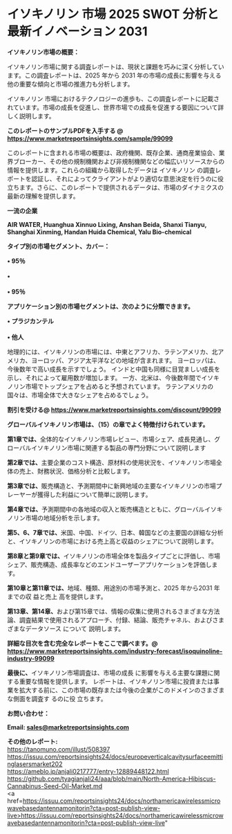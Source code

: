 # イソキノリン 市場 2025 SWOT 分析と最新イノベーション 2031

<strong><b>イソキノリン市場の概要：</b></strong>

イソキノリン市場に関する調査レポートは、現状と課題を巧みに深く分析しています。この調査レポートは、2025 年から 2031 年の市場の成長に影響を与える他の重要な傾向と市場の推進力も分析します。

イソキノリン 市場におけるテクノロジーの進歩も、この調査レポートに記載されています。市場の成長を促進し、世界市場での成長を促進する要因について詳しく説明します。

<strong>このレポートのサンプルPDFを入手する @ <a href=https://www.marketreportsinsights.com/sample/99099>https://www.marketreportsinsights.com/sample/99099</a></strong>

このレポートに含まれる市場の概要は、政府機関、既存企業、通商産業協会、業界ブローカー、その他の規制機関および非規制機関などの幅広いリソースからの情報を提供します。これらの組織から取得したデータは イソキノリン の調査レポートを認証し、それによってクライアントがより適切な意思決定を行うのに役立ちます。さらに、このレポートで提供されるデータは、市場のダイナミクスの最新の理解を提供します。

<strong>一流の企業</strong>

<strong><b>AIR WATER, Huanghua Xinnuo Lixing, Anshan Beida, Shanxi Tianyu, Shanghai Xinming, Handan Huida Chemical, Yalu Bio-chemical</b></strong>

<strong><b>タイプ別の市場セグメント、カバー：</b></strong>

<strong>• 95％<br><br>• <br><br>• 95％</strong>

<strong><b>アプリケーション別の市場セグメントは、次のように分類できます。</b></strong>

<strong>• プラジカンテル<br><br>• 他人</strong>

 地理的には、イソキノリンの市場には、中東とアフリカ、ラテンアメリカ、北アメリカ、ヨーロッパ、アジア太平洋などの地域が含まれます。 ヨーロッパは、今後数年で高い成長を示すでしょう。 インドと中国も同様に目覚ましい成長を示し、それによって雇用数が増加します。 一方、北米は、今後数年間でイソキノリン市場でトップシェアを占めると予想されています。 ラテンアメリカの国々は、市場全体で大きなシェアを占めるでしょう。

<strong>割引を受ける@ <a href=https://www.marketreportsinsights.com/discount/99099>https://www.marketreportsinsights.com/discount/99099</a></strong>

<strong><b>グローバルイソキノリン市場は、（15）の章でよく特徴付けられています。</b></strong>

<strong><b>第</b></strong><strong><b>1章では、</b></strong>全体的なイソキノリン市場レビュー、市場シェア、成長見通し、グローバルイソキノリン市場に関連する製品の専門分野について説明します

<strong><b>第2章では、</b></strong>主要企業のコスト構造、原材料の使用状況を、イソキノリン市場全体の売上、財務状況、価格分析と比較します。

<strong><b>第3章では、</b></strong>販売構造と、予測期間中に新興地域の主要なイソキノリンの市場プレーヤーが獲得した利益について簡単に説明します。

<strong><b>第4章では、</b></strong>予測期間中の各地域の収入と販売構造とともに、グローバルイソキノリン市場の地域分析を示します。

<strong><b>第5、6、7章では、</b></strong>米国、中国、ドイツ、日本、韓国などの主要国の詳細な分析と、イソキノリンの市場における売上高と収益のシェアについて説明します。

<strong><b>第8章と第9章では、</b></strong>イソキノリンの市場全体を製品タイプごとに評価し、市場シェア、販売構造、成長率などのエンドユーザーアプリケーションを評価します。

<strong><b>第10章と第11章では、</b></strong>地域、種類、用途別の市場予測と、2025 年から2031 年までの収 益と売上 高を提供します。

<strong><b>第13章、第14章、</b></strong>および第15章では、情報の収集に使用されるさまざまな方法論、調査結果で使用されるアプローチ、付録、結論、販売チャネル、およびさまざまなデータソース について 説明します。

<strong>詳細な目次を含む完全なレポートをここで調べます。@ <a href=https://www.marketreportsinsights.com/industry-forecast/isoquinoline-industry-99099>https://www.marketreportsinsights.com/industry-forecast/isoquinoline-industry-99099</a></strong>

<strong><b>最後に、</b></strong>イソキノリン市場調査は、市場の成長 に影響を</a>与える主要な課題に関する重要な情報を提供します。 レポートは、イソキノリン市場に投資または事業を拡大する前に、この市場の既存または今後の企業がこのドメインのさまざまな側面を調査す るのに役 立ちます。

<strong><b>お問い合わせ：</b></strong>

<strong>Email: </strong><a href=mailto:sales@marketreportsinsights.com><strong>sales@marketreportsinsights.com</strong></a>

<strong>その他のレポート:</strong>
<br>
<a href=https://tanomuno.com/illust/508397>https://tanomuno.com/illust/508397</a>
<br>
<a href=https://issuu.com/reportsinsights24/docs/europeverticalcavitysurfaceemittinglasersmarket202>https://issuu.com/reportsinsights24/docs/europeverticalcavitysurfaceemittinglasersmarket202</a>
<br>
<a href=https://ameblo.jp/anjali0217777/entry-12889448122.html>https://ameblo.jp/anjali0217777/entry-12889448122.html</a>
<br>
<a href=https://github.com/tyagianjali24/aaa/blob/main/North-America-Hibiscus-Cannabinus-Seed-Oil-Market.md>https://github.com/tyagianjali24/aaa/blob/main/North-America-Hibiscus-Cannabinus-Seed-Oil-Market.md</a>
<br>
<a href=https://issuu.com/reportsinsights24/docs/northamericawirelessmicrowavebasedantennamonitorin?cta=post-publish-view-live>https://issuu.com/reportsinsights24/docs/northamericawirelessmicrowavebasedantennamonitorin?cta=post-publish-view-live</a>"
